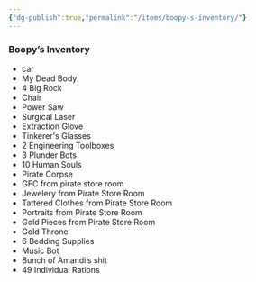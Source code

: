 ```yaml
---
{"dg-publish":true,"permalink":"/items/boopy-s-inventory/"}
---
```


### Boopy’s Inventory
- car 
- My Dead Body
- 4 Big Rock
- Chair
- Power Saw
- Surgical Laser
- Extraction Glove
- Tinkerer's Glasses
- 2 Engineering Toolboxes
- 3 Plunder Bots
- 10 Human Souls
- Pirate Corpse
- GFC from pirate store room
- Jewelery from Pirate Store Room
- Tattered Clothes from Pirate Store Room
- Portraits from Pirate Store Room
- Gold Pieces from Pirate Store Room
- Gold Throne
- 6 Bedding Supplies
- Music Bot
- Bunch of Amandi’s shit
- 49 Individual Rations